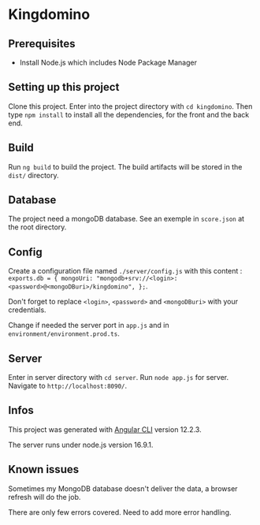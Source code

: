 # Kingdomino

## Prerequisites

* Install Node.js which includes Node Package Manager

## Setting up this project

Clone this project. Enter into the project directory with `cd kingdomino`. Then type `npm install` to install all the dependencies, for the front and the back end.

## Build

Run `ng build` to build the project. The build artifacts will be stored in the `dist/` directory.

## Database

The project need a mongoDB database. See an exemple in `score.json` at the root directory.

## Config

Create a configuration file named `./server/config.js` with this content : `exports.db = {
  mongoUri:
    "mongodb+srv://<login>:<password>@<mongoDBuri>/kingdomino",
};`.

Don't forget to replace `<login>`, `<password>` and `<mongoDBuri>` with your credentials.

Change if needed the server port in `app.js` and in `environment/environment.prod.ts`.

## Server

Enter in server directory with `cd server`. Run `node app.js` for server. Navigate to `http://localhost:8090/`.

## Infos

This project was generated with [Angular CLI](https://github.com/angular/angular-cli) version 12.2.3.

The server runs under node.js version 16.9.1.

## Known issues

Sometimes my MongoDB database doesn't deliver the data, a browser refresh will do the job.

There are only few errors covered. Need to add more error handling.